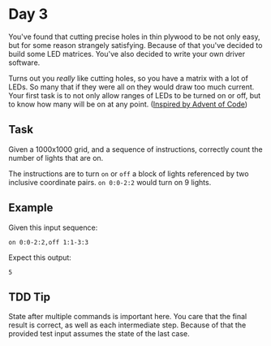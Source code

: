 Day 3
=====
You've found that cutting precise holes in thin plywood to be not only easy, but
for some reason strangely satisfying. Because of that you've decided to build 
some LED matrices. You've also decided to write your own driver software. 

Turns out you _really_ like cutting holes, so you have a matrix with a lot of 
LEDs. So many that if they were all on they would draw too much current. Your
first task is to not only allow ranges of LEDs to be turned on or off, but to
know how many will be on at any point. ([Inspired by Advent of Code][1])

Task
----
Given a 1000x1000 grid, and a sequence of instructions, correctly count the 
number of lights that are on.

The instructions are to turn `on` or `off` a block of lights referenced by two
inclusive coordinate pairs. `on 0:0-2:2` would turn on 9 lights.

Example
-------
Given this input sequence:

```
on 0:0-2:2,off 1:1-3:3
```

Expect this output:

```
5 
```

TDD Tip
-------
State after multiple commands is important here. You care that the final result
is correct, as well as each intermediate step. Because of that the provided test
input assumes the state of the last case.

[1]: https://adventofcode.com/2015/day/6